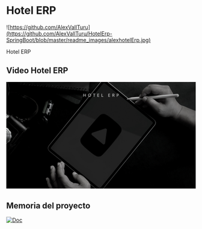 # Hotel ERP

![https://github.com/AlexVallTuru](https://github.com/AlexVallTuru/HotelErp-SpringBoot/blob/master/readme_images/alexhotelErp.jpg)

Hotel ERP 


## Video Hotel ERP
[![HotelErpVideo](https://github.com/AlexVallTuru/HotelErp-SpringBoot/blob/master/readme_images/videoHotelErp.png)](https://www.youtube.com/watch?v=wy2oUR686r0&ab_channel=AlejandroGonz%C3%A1lezEspejo)

## Memoria del proyecto

[![Doc](https://img.shields.io/badge/DOC-2496ED?style=for-the-badge&logo=microsoftword&logoColor=white&labelColor=101010)](https://docs.google.com/document/d/1HAum9rjKm83FYbise-aKCCfiD_UFZQWfqE2LTYDiI0Q/edit?usp=sharing)
